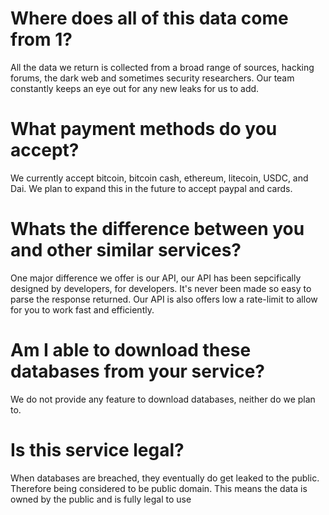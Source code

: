 # Where does all of this data come from 1?
All the data we return is collected from a broad range of sources, hacking forums, the dark web and sometimes security researchers. Our team constantly keeps an eye out for any new leaks for us to add.

# What payment methods do you accept?
We currently accept bitcoin, bitcoin cash, ethereum, litecoin, USDC, and Dai. We plan to expand this in the future to accept paypal and cards.

# Whats the difference between you and other similar services?
One major difference we offer is our API, our API has been sepcifically designed by developers, for developers. It's never been made so easy to parse the response returned. Our API is also offers low a rate-limit to allow for you to work fast and efficiently.

# Am I able to download these databases from your service?
We do not provide any feature to download databases, neither do we plan to.

# Is this service legal?
When databases are breached, they eventually do get leaked to the public. Therefore being considered to be public domain. This means the data is owned by the public and is fully legal to use
